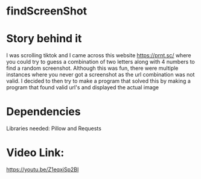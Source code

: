 # findScreenShot

# Story behind it
I was scrolling tiktok and I came across this website https://prnt.sc/ where you could try to guess a combination of two letters along with 4 numbers to find a random screenshot.
Although this was fun, there were multiple instances where you never got a screenshot as the url combination was not valid. I decided to then try to make a program that solved this by making a program that found valid url's and displayed the actual image

# Dependencies
Libraries needed: Pillow and Requests

# Video Link:
https://youtu.be/Z1eqxiSp2BI
